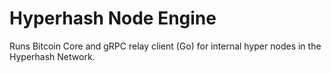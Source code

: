 # Hyperhash Node Engine
Runs Bitcoin Core and gRPC relay client (Go) for internal hyper nodes in the Hyperhash Network.

